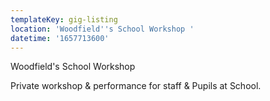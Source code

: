 ```yaml
---
templateKey: gig-listing
location: 'Woodfield''s School Workshop '
datetime: '1657713600'
---
```

Woodfield's School Workshop 

Private workshop & performance for staff & Pupils at School.